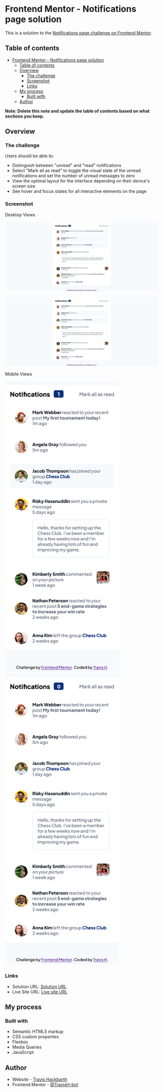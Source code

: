 # Frontend Mentor - Notifications page solution

This is a solution to the [Notifications page challenge on Frontend Mentor](https://www.frontendmentor.io/challenges/notifications-page-DqK5QAmKbC).  

## Table of contents

- [Frontend Mentor - Notifications page solution](#frontend-mentor---notifications-page-solution)
  - [Table of contents](#table-of-contents)
  - [Overview](#overview)
    - [The challenge](#the-challenge)
    - [Screenshot](#screenshot)
    - [Links](#links)
  - [My process](#my-process)
    - [Built with](#built-with)
  - [Author](#author)

**Note: Delete this note and update the table of contents based on what sections you keep.**

## Overview

### The challenge

Users should be able to:

- Distinguish between "unread" and "read" notifications
- Select "Mark all as read" to toggle the visual state of the unread notifications and set the number of unread messages to zero
- View the optimal layout for the interface depending on their device's screen size
- See hover and focus states for all interactive elements on the page

### Screenshot

Desktop Views

![](./assets/images/notifications-page-main-one.png)

![](./assets/images/notifications-page-main-two.png)

Mobile Views

![](./assets/images/notifications-page-main-three.png)
![](./assets/images/notifications-page-main-four.png)

### Links

- Solution URL: [Solution URL](https://github.com/TravisH-bot/notifications-page-main)
- Live Site URL: [Live site URL](https://travish-bot.github.io/notifications-page-main/)

## My process

### Built with

- Semantic HTML5 markup
- CSS custom properties
- Flexbox
- Media Queries
- JavaScript

## Author

- Website - [Travis Hackbarth](https://travish-bot.github.io/My-Portfolio/)
- Frontend Mentor - [@TravisH-bot](https://www.frontendmentor.io/profile/TravisH-bot)


